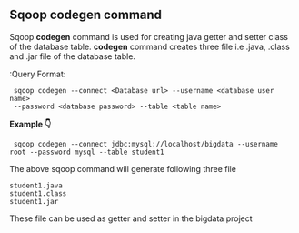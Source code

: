 ## Sqoop codegen command

Sqoop **codegen** command is used for creating java getter and setter class of the database table. **codegen** 
command creates three file i.e .java, .class and .jar file of the database table.

:Query Format:

```
 sqoop codegen --connect <Database url> --username <database user name> 
 --password <database password> --table <table name>
```

**Example :point_down:**

```
 sqoop codegen --connect jdbc:mysql://localhost/bigdata --username root --password mysql --table student1
```

The above sqoop command will generate following three file 

```
student1.java
student1.class
student1.jar

```

These file can be used as getter and setter in the bigdata project
